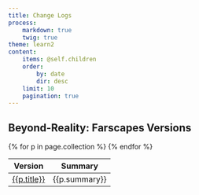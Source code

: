```yaml
---
title: Change Logs
process:
    markdown: true
    twig: true
theme: learn2
content:
    items: @self.children
    order:
        by: date
        dir: desc
    limit: 10
    pagination: true
---
```


## Beyond-Reality: Farscapes Versions

<table>
  <thead>
    <tr>
      <th>Version</th>
      <th>Summary</th>
    </tr>
  </thead>
  <tbody>
{% for p in page.collection %}
    <tr>
      <td><a href="{{p.url}}">{{p.title}}</a></td>
      <td style="font-size:1em!important">{{p.summary}}</td>
    </tr>
{% endfor %}
  </tbody>
</table>

